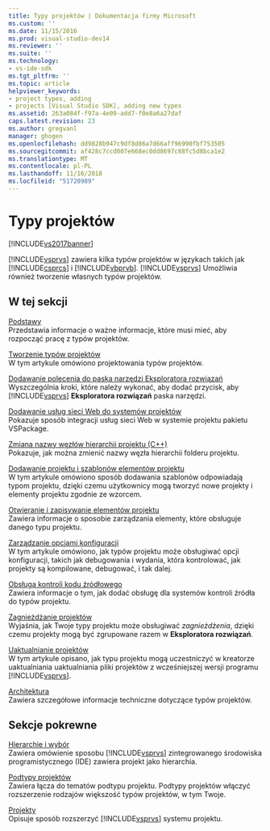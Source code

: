 ```yaml
---
title: Typy projektów | Dokumentacja firmy Microsoft
ms.custom: ''
ms.date: 11/15/2016
ms.prod: visual-studio-dev14
ms.reviewer: ''
ms.suite: ''
ms.technology:
- vs-ide-sdk
ms.tgt_pltfrm: ''
ms.topic: article
helpviewer_keywords:
- project types, adding
- projects [Visual Studio SDK], adding new types
ms.assetid: 263a084f-f97a-4e09-add7-f0e8a6a27daf
caps.latest.revision: 23
ms.author: gregvanl
manager: ghogen
ms.openlocfilehash: dd9828b947c9df8d86a7d66aff96990fbf753505
ms.sourcegitcommit: af428c7ccd007e668ec0dd8697c88fc5d8bca1e2
ms.translationtype: MT
ms.contentlocale: pl-PL
ms.lasthandoff: 11/16/2018
ms.locfileid: "51720989"
---
```

# <a name="project-types"></a>Typy projektów
[!INCLUDE[vs2017banner](../../includes/vs2017banner.md)]

[!INCLUDE[vsprvs](../../includes/vsprvs-md.md)] zawiera kilka typów projektów w językach takich jak [!INCLUDE[csprcs](../../includes/csprcs-md.md)] i [!INCLUDE[vbprvb](../../includes/vbprvb-md.md)]. [!INCLUDE[vsprvs](../../includes/vsprvs-md.md)] Umożliwia również tworzenie własnych typów projektów.  
  
## <a name="in-this-section"></a>W tej sekcji  
 [Podstawy](../../extensibility/internals/project-type-essentials.md)  
 Przedstawia informacje o ważne informacje, które musi mieć, aby rozpocząć pracę z typów projektów.  
  
 [Tworzenie typów projektów](../../extensibility/internals/creating-project-types.md)  
 W tym artykule omówiono projektowania typów projektów.  
  
 [Dodawanie polecenia do paska narzędzi Eksploratora rozwiązań](../../extensibility/adding-a-command-to-the-solution-explorer-toolbar.md)  
 Wyszczególnia kroki, które należy wykonać, aby dodać przycisk, aby [!INCLUDE[vsprvs](../../includes/vsprvs-md.md)] **Eksploratora rozwiązań** paska narzędzi.  
  
 [Dodawanie usług sieci Web do systemów projektów](../../misc/adding-web-services-to-project-systems.md)  
 Pokazuje sposób integracji usług sieci Web w systemie projektu pakietu VSPackage.  
  
 [Zmiana nazwy węzłów hierarchii projektu (C++)](../../misc/renaming-project-hierarchy-nodes-cpp.md)  
 Pokazuje, jak można zmienić nazwy węzła hierarchii folderu projektu.  
  
 [Dodawanie projektu i szablonów elementów projektu](../../extensibility/internals/adding-project-and-project-item-templates.md)  
 W tym artykule omówiono sposób dodawania szablonów odpowiadają typom projektu, dzięki czemu użytkownicy mogą tworzyć nowe projekty i elementy projektu zgodnie ze wzorcem.  
  
 [Otwieranie i zapisywanie elementów projektu](../../extensibility/internals/opening-and-saving-project-items.md)  
 Zawiera informacje o sposobie zarządzania elementy, które obsługuje danego typu projektu.  
  
 [Zarządzanie opcjami konfiguracji](../../extensibility/internals/managing-configuration-options.md)  
 W tym artykule omówiono, jak typów projektu może obsługiwać opcji konfiguracji, takich jak debugowania i wydania, która kontrolować, jak projekty są kompilowane, debugować, i tak dalej.  
  
 [Obsługa kontroli kodu źródłowego](../../extensibility/internals/supporting-source-control.md)  
 Zawiera informacje o tym, jak dodać obsługę dla systemów kontroli źródła do typów projektu.  
  
 [Zagnieżdżanie projektów](../../extensibility/internals/nesting-projects.md)  
 Wyjaśnia, jak Twoje typy projektu może obsługiwać *zagnieżdżenia*, dzięki czemu projekty mogą być zgrupowane razem w **Eksploratora rozwiązań**.  
  
 [Uaktualnianie projektów](../../extensibility/internals/upgrading-projects.md)  
 W tym artykule opisano, jak typu projektu mogą uczestniczyć w kreatorze uaktualniania uaktualniania pliki projektów z wcześniejszej wersji programu [!INCLUDE[vsprvs](../../includes/vsprvs-md.md)].  
  
 [Architektura](../../extensibility/internals/project-types-architecture.md)  
 Zawiera szczegółowe informacje techniczne dotyczące typów projektów.  
  
## <a name="related-sections"></a>Sekcje pokrewne  
 [Hierarchie i wybór](../../extensibility/internals/hierarchies-and-selection.md)  
 Zawiera omówienie sposobu [!INCLUDE[vsprvs](../../includes/vsprvs-md.md)] zintegrowanego środowiska programistycznego (IDE) zawiera projekt jako hierarchia.  
  
 [Podtypy projektów](../../extensibility/internals/project-subtypes.md)  
 Zawiera łącza do tematów podtypu projektu. Podtypy projektów włączyć rozszerzenie rodzajów większość typów projektów, w tym Twoje.  
  
 [Projekty](../../extensibility/internals/projects.md)  
 Opisuje sposób rozszerzyć [!INCLUDE[vsprvs](../../includes/vsprvs-md.md)] systemu projektu.


